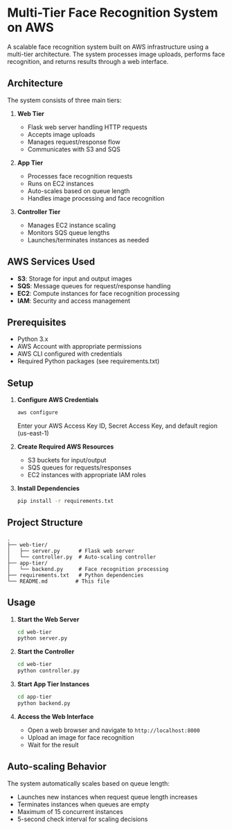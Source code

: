 # Multi-Tier Face Recognition System on AWS

A scalable face recognition system built on AWS infrastructure using a multi-tier architecture. The system processes image uploads, performs face recognition, and returns results through a web interface.

## Architecture

The system consists of three main tiers:

1. **Web Tier**
   - Flask web server handling HTTP requests
   - Accepts image uploads
   - Manages request/response flow
   - Communicates with S3 and SQS

2. **App Tier**
   - Processes face recognition requests
   - Runs on EC2 instances
   - Auto-scales based on queue length
   - Handles image processing and face recognition

3. **Controller Tier**
   - Manages EC2 instance scaling
   - Monitors SQS queue lengths
   - Launches/terminates instances as needed

## AWS Services Used

- **S3**: Storage for input and output images
- **SQS**: Message queues for request/response handling
- **EC2**: Compute instances for face recognition processing
- **IAM**: Security and access management

## Prerequisites

- Python 3.x
- AWS Account with appropriate permissions
- AWS CLI configured with credentials
- Required Python packages (see requirements.txt)

## Setup

1. **Configure AWS Credentials**
   ```bash
   aws configure
   ```
   Enter your AWS Access Key ID, Secret Access Key, and default region (us-east-1)

2. **Create Required AWS Resources**
   - S3 buckets for input/output
   - SQS queues for requests/responses
   - EC2 instances with appropriate IAM roles

3. **Install Dependencies**
   ```bash
   pip install -r requirements.txt
   ```

## Project Structure

```
.
├── web-tier/
│   ├── server.py      # Flask web server
│   └── controller.py  # Auto-scaling controller
├── app-tier/
│   └── backend.py     # Face recognition processing
├── requirements.txt   # Python dependencies
└── README.md         # This file
```

## Usage

1. **Start the Web Server**
   ```bash
   cd web-tier
   python server.py
   ```

2. **Start the Controller**
   ```bash
   cd web-tier
   python controller.py
   ```

3. **Start App Tier Instances**
   ```bash
   cd app-tier
   python backend.py
   ```

4. **Access the Web Interface**
   - Open a web browser and navigate to `http://localhost:8000`
   - Upload an image for face recognition
   - Wait for the result


## Auto-scaling Behavior

The system automatically scales based on queue length:
- Launches new instances when request queue length increases
- Terminates instances when queues are empty
- Maximum of 15 concurrent instances
- 5-second check interval for scaling decisions



